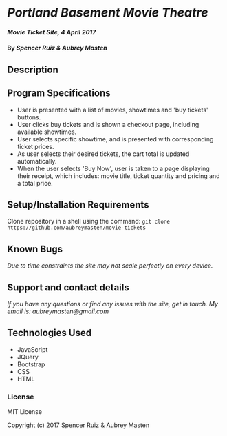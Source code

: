 # _Portland Basement Movie Theatre_

#### _Movie Ticket Site, 4 April 2017_

#### By _**Spencer Ruiz & Aubrey Masten**_

## Description


## Program Specifications

  - User is presented with a list of movies, showtimes and 'buy tickets' buttons.
  - User clicks buy tickets and is shown a checkout page, including available showtimes.
  - User selects specific showtime, and is presented with corresponding ticket prices.
  - As user selects their desired tickets, the cart total is updated automatically.
  - When the user selects 'Buy Now', user is taken to a page displaying their receipt, which includes: movie title, ticket quantity and pricing and a total price.

## Setup/Installation Requirements

Clone repository in a shell using the command:
`git clone https://github.com/aubreymasten/movie-tickets`

## Known Bugs

_Due to time constraints the site may not scale perfectly on every device._

## Support and contact details

_If you have any questions or find any issues with the site, get in touch. My email is: aubreymasten@gmail.com_

## Technologies Used

* JavaScript
* JQuery
* Bootstrap
* CSS
* HTML

### License

MIT License

Copyright (c) 2017 Spencer Ruiz & Aubrey Masten
